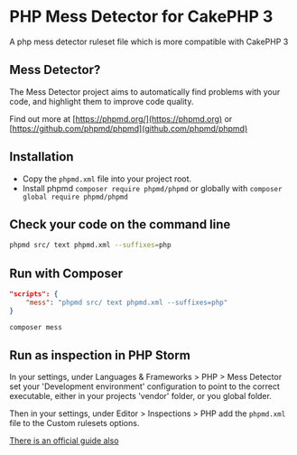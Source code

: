 # PHP Mess Detector for CakePHP 3
A php mess detector ruleset file which is more compatible with CakePHP 3

## Mess Detector?
The Mess Detector project aims to automatically find problems with your code, and highlight them to improve code quality.

Find out more at [https://phpmd.org/](https://phpmd.org) or [https://github.com/phpmd/phpmd](github.com/phpmd/phpmd)

## Installation
* Copy the `phpmd.xml` file into your project root.
* Install phpmd `composer require phpmd/phpmd` or globally with `composer global require phpmd/phpmd`

## Check your code on the command line
```bash
phpmd src/ text phpmd.xml --suffixes=php
```

## Run with Composer
```json
"scripts": {
    "mess": "phpmd src/ text phpmd.xml --suffixes=php"
}
```

```bash
composer mess
```

## Run as inspection in PHP Storm
In your settings, under Languages & Frameworks > PHP > Mess Detector set your 'Development environment' configuration to point to the correct executable, either in your projects 'vendor' folder, or you global folder.

Then in your settings, under Editor > Inspections > PHP add the `phpmd.xml` file to the Custom rulesets options.

[There is an official guide also](https://confluence.jetbrains.com/display/PhpStorm/PHP+Mess+Detector+in+PhpStorm)
